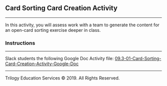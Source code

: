 ## Card Sorting Card Creation Activity
---

In this activity, you will assess work with a team to generate the content for an open-card sorting exercise deeper in class. 

### Instructions

---

Slack students the following Google Doc Activity file:
[09.3-01-Card-Sorting-Card-Creation-Activity-Google-Doc](https://docs.google.com/document/d/1UQujRoJuxp4h34EjoPIqI5Q2zd8V8wl-tf5gIR-SFv4/edit?usp=sharing)


---

Trilogy Education Services © 2019. All Rights Reserved.